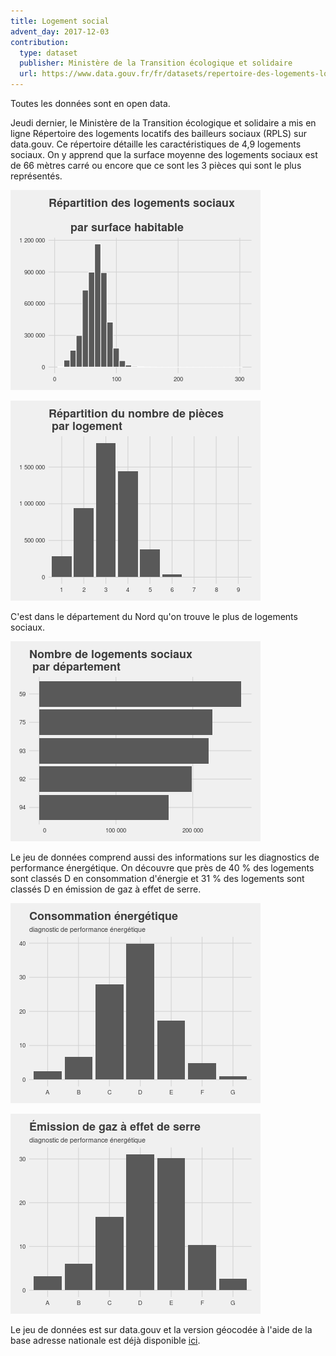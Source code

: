 ```yaml
---
title: Logement social
advent_day: 2017-12-03
contribution:
  type: dataset
  publisher: Ministère de la Transition écologique et solidaire
  url: https://www.data.gouv.fr/fr/datasets/repertoire-des-logements-locatifs-des-bailleurs-sociaux-rpls/
---
```


Toutes les données sont en open data.

<!--more-->

Jeudi dernier, le Ministère de la Transition écologique et solidaire a mis en ligne Répertoire des logements locatifs des bailleurs sociaux (RPLS) sur data.gouv. Ce répertoire détaille les caractéristiques de 4,9 logements sociaux. On y apprend que la surface moyenne des logements sociaux est de 66 mètres carré ou encore que ce sont les 3 pièces qui sont le plus représentés. 

![Superficie des logements sociaux](https://raw.githubusercontent.com/pachevalier/rpls/master/histogram_surface.png)

![Nombre de pièces](https://raw.githubusercontent.com/pachevalier/rpls/master/nbpieces.png)

C'est dans le département du Nord qu'on trouve le plus de logements sociaux. 

![Répartition par département](https://raw.githubusercontent.com/pachevalier/rpls/master/departement.png)

Le jeu de données comprend aussi des informations sur les diagnostics de performance énergétique. On découvre que près de 40 % des logements sont classés D en consommation d'énergie et 31 % des logements sont classés D en émission de gaz à effet de serre.

![Diagnostic de performance énergétique](https://raw.githubusercontent.com/pachevalier/rpls/master/dpeenergie.png)

![Diagnostic de performance énergétique](https://raw.githubusercontent.com/pachevalier/rpls/master/dpeserre.png)

Le jeu de données est sur data.gouv et la version géocodée à l'aide de la base adresse nationale est déjà disponible [ici](http://212.47.238.202/geo_rpls/).

<div data-udata-dataset-id="5a1dd4e5c751df02b116a0d6"></div>
<script src="https://www.data.gouv.fr/static/widgets.js" id="udata" async defer onload="udataScript.loadDatasets()"></script>

